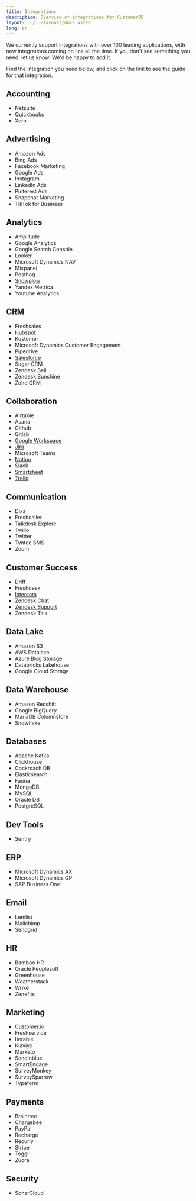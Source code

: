 ```yaml
---
title: Integrations
description: Overview of integrations for CustomerOS
layout: ../../layouts/docs.astro
lang: en
---
```


We currently support integrations with over 100 leading applications, with new integrations coming on line all the time.  If you don't see something you need, let us know!  We'd be happy to add it.

Find the integration you need below, and click on the link to see the guide for that integration.

## Accounting

- Netsuite
- Quickbooks
- Xero

## Advertising

- Amazon Ads
- Bing Ads
- Facebook Marketing
- Google Ads
- Instagram
- LinkedIn Ads
- Pinterest Ads
- Snapchat Marketing
- TikTok for Business

## Analytics

- Amplitude
- Google Analytics
- Google Search Console
- Looker
- Microsoft Dynamics NAV
- Mixpanel
- Posthog
- [Snowplow][snowplow]
- Yandex Metrica
- Youtube Analytics

## CRM

- Freshsales
- [Hubspot][hubspot]
- Kustomer
- Microsoft Dynamics Customer Engagement
- Pipedrive
- [Salesforce][salesforce]
- Sugar CRM
- Zendesk Sell
- Zendesk Sunshine
- Zoho CRM

## Collaboration

- Airtable
- Asana
- Github
- Gitlab
- [Google Workspace][google-workspace]
- [Jira][jira]
- Microsoft Teams
- [Notion][notion]
- Slack
- [Smartsheet][smartsheet]
- [Trello][trello]

## Communication

- Dixa
- Freshcaller
- Talkdesk Explore
- Twilio
- Twitter
- Tyntec SMS
- Zoom

## Customer Success

- Drift
- Freshdesk
- [Intercom][intercom]
- Zendesk Chat
- [Zendesk Support][zendesk-support]
- Zendesk Talk

## Data Lake

- Amazon S3
- AWS Datalake
- Azure Blog Storage
- Databricks Lakehouse
- Google Cloud Storage

## Data Warehouse

- Amazon Redshift
- Google BigQuery
- MariaDB Columnstore
- Snowflake

## Databases

- Apache Kafka
- Clickhouse
- Cockroach DB
- Elasticsearch
- Fauna
- MongoDB
- MySQL
- Oracle DB
- PostgreSQL

## Dev Tools

- Sentry

## ERP

- Microsoft Dynamics AX
- Microsoft Dynamics GP
- SAP Business One

## Email

- Lemlist
- Mailchimp
- Sendgrid

## HR

- Bamboo HR
- Oracle Peoplesoft
- Greenhouse
- Weatherstack
- Wrike
- Zenefits

## Marketing

- Customer.io
- Freshservice
- Iterable
- Klaviyo
- Marketo
- Sendinblue
- SmartEngage
- SurveyMonkey
- SurveySparrow
- Typeform

## Payments

- Braintree
- Chargebee
- PayPal
- Recharge
- Recurly
- Stripe
- Toggl
- Zuora

## Security

- SonarCloud

<!--- References --->

[hubspot]: /en/integrations/hubspot/
[salesforce]: /en/integrations/salesforce/
[zendesk-support]: /en/integrations/zendesk-support/
[google-workspace]: /en/integrations/google-workspace/
[jira]: /en/integrations/jira/
[notion]: /en/integrations/notion/
[trello]: /en/integrations/trello/
[smartsheet]: /en/integrations/smartsheet/
[snowplow]: /en/integrations/snowplow/
[intercom]: /en/integrations/intercom/